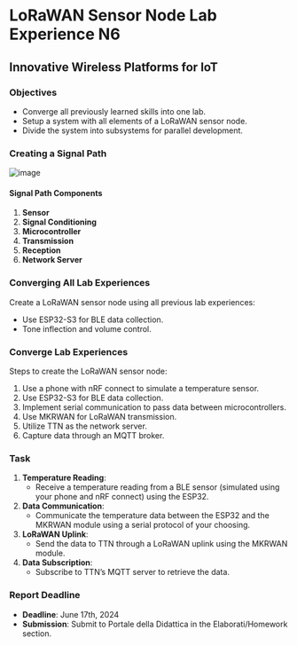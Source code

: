 # LoRaWAN Sensor Node Lab Experience N6

## Innovative Wireless Platforms for IoT

### Objectives

- Converge all previously learned skills into one lab.
- Setup a system with all elements of a LoRaWAN sensor node.
- Divide the system into subsystems for parallel development.

### Creating a Signal Path

![image](https://github.com/eveneha/LoRaWan-SensorNode/assets/93519480/30857839-56dd-40b5-875a-56c62fa70c56)
#### Signal Path Components

1. **Sensor**
2. **Signal Conditioning**
3. **Microcontroller**
4. **Transmission**
5. **Reception**
6. **Network Server**

### Converging All Lab Experiences

Create a LoRaWAN sensor node using all previous lab experiences:

- Use ESP32-S3 for BLE data collection.
- Tone inflection and volume control.

### Converge Lab Experiences

Steps to create the LoRaWAN sensor node:

1. Use a phone with nRF connect to simulate a temperature sensor.
2. Use ESP32-S3 for BLE data collection.
3. Implement serial communication to pass data between microcontrollers.
4. Use MKRWAN for LoRaWAN transmission.
5. Utilize TTN as the network server.
6. Capture data through an MQTT broker.

### Task

1. **Temperature Reading**: 
   - Receive a temperature reading from a BLE sensor (simulated using your phone and nRF connect) using the ESP32.
2. **Data Communication**: 
   - Communicate the temperature data between the ESP32 and the MKRWAN module using a serial protocol of your choosing.
3. **LoRaWAN Uplink**:
   - Send the data to TTN through a LoRaWAN uplink using the MKRWAN module.
4. **Data Subscription**:
   - Subscribe to TTN’s MQTT server to retrieve the data.

### Report Deadline

- **Deadline**: June 17th, 2024
- **Submission**: Submit to Portale della Didattica in the Elaborati/Homework section.
